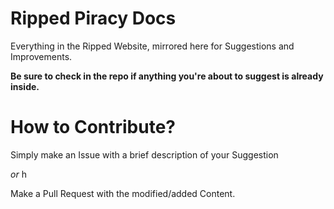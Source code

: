 # Ripped Piracy Docs

Everything in the Ripped Website, mirrored here for Suggestions and Improvements.

**Be sure to check in the repo if anything you're about to suggest is already inside.**

# How to Contribute?

Simply make an Issue with a brief description of your Suggestion  
  
_or_ h

Make a Pull Request with the modified/added Content.

